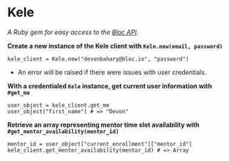 # Kele   
*A Ruby gem for easy access to the [Bloc API](http://docs.blocapi.apiary.io/#)*.


**Create a new instance of the Kele client with `Kele.new(email, password)`**

`kele_client = Kele.new("devonbahary@bloc.io", "password")`   
- An error will be raised if there were issues with user credentials.

**With a credentialed `Kele` instance, get current user information with `#get_me`**

`user_object = kele_client.get_me`   
`user_object["first_name"] # => "Devon"`

**Retrieve an array representing mentor time slot availability with `#get_mentor_availability(mentor_id)`**

`mentor_id = user_object["current_enrollment"]["mentor_id"]`   
`kele_client.get_mentor_availability(mentor_id) # => Array`